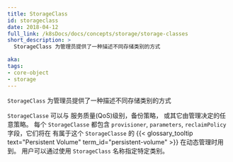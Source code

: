 ```yaml
---
title: StorageClass
id: storageclass
date: 2018-04-12
full_link: /k8sDocs/docs/concepts/storage/storage-classes
short_description: >
  StorageClass 为管理员提供了一种描述不同存储类别的方式

aka:
tags:
- core-object
- storage
---
```

<!--
 A StorageClass provides a way for administrators to describe different available storage types.
  -->
 `StorageClass` 为管理员提供了一种描述不同存储类别的方式
<!--more-->
<!--
StorageClasses can map to quality-of-service levels, backup policies, or to arbitrary policies determined by cluster administrators. Each StorageClass contains the fields `provisioner`, `parameters`, and `reclaimPolicy`, which are used when a {{< glossary_tooltip text="Persistent Volume" term_id="persistent-volume" >}} belonging to the class needs to be dynamically provisioned. Users can request a particular class using the name of a StorageClass object.
 -->

`StorageClasse` 可以与 服务质量(QoS)级别，备份策略， 或其它由管理决定的任意策略。 每个
`StorageClasse` 都包含 `provisioner`, `parameters`, `reclaimPolicy` 字段，它们将在
有属于这个 `StorageClasse` 的
{{< glossary_tooltip text="Persistent Volume" term_id="persistent-volume" >}}
在动态管理时用到。 用户可以通过使用 `StorageClass` 名称指定特定类别。
